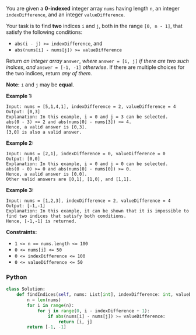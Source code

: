 You are given a  **0-indexed**  integer array  `nums`  having length  `n`, an integer  `indexDifference`, and an
integer  `valueDifference`.

Your task is to find  **two**  indices  `i`  and  `j`, both in the range  `[0, n - 1]`, that satisfy the following
conditions:

- `abs(i - j) >= indexDifference`, and
- `abs(nums[i] - nums[j]) >= valueDifference`

Return  _an integer array_  `answer`,  _where_  `answer = [i, j]`  _if there are two such indices_,
_and_  `answer = [-1, -1]`  _otherwise_. If there are multiple choices for the two indices, return  _any of them_.

**Note:**  `i`  and  `j`  may be  **equal**.

**Example 1:**

```
Input: nums = [5,1,4,1], indexDifference = 2, valueDifference = 4
Output: [0,3]
Explanation: In this example, i = 0 and j = 3 can be selected.
abs(0 - 3) >= 2 and abs(nums[0] - nums[3]) >= 4.
Hence, a valid answer is [0,3].
[3,0] is also a valid answer.
```

**Example 2:**

```
Input: nums = [2,1], indexDifference = 0, valueDifference = 0
Output: [0,0]
Explanation: In this example, i = 0 and j = 0 can be selected.
abs(0 - 0) >= 0 and abs(nums[0] - nums[0]) >= 0.
Hence, a valid answer is [0,0].
Other valid answers are [0,1], [1,0], and [1,1].
```

**Example 3:**

```
Input: nums = [1,2,3], indexDifference = 2, valueDifference = 4
Output: [-1,-1]
Explanation: In this example, it can be shown that it is impossible to find two indices that satisfy both conditions.
Hence, [-1,-1] is returned.
```

**Constraints:**

- `1 <= n == nums.length <= 100`
- `0 <= nums[i] <= 50`
- `0 <= indexDifference <= 100`
- `0 <= valueDifference <= 50`

### Python

```python
class Solution:
    def findIndices(self, nums: List[int], indexDifference: int, valueDifference: int) -> List[int]:
        n = len(nums)
        for i in range(n):
            for j in range(0, i - indexDifference + 1):
                if abs(nums[i] - nums[j]) >= valueDifference:
                    return [i, j]
        return [-1, -1]
```